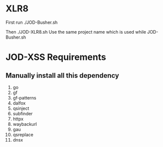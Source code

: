 # XLR8

First run
./JOD-Busher.sh

Then 
./JOD-XLR8.sh
Use the same project name which is used while JOD-Busher.sh

# JOD-XSS Requirements
## Manually install all this dependency

1. go
2. gf
3. gf-patterns
4. dalfox
5. qsinject
6. subfinder
7. httpx
8. waybackurl 
9. gau
10. qsreplace
11. dnsx
